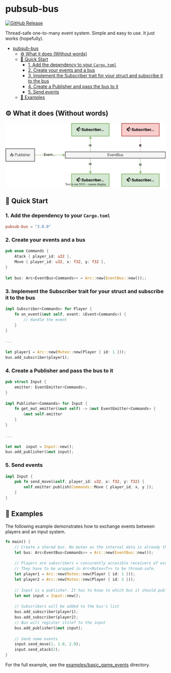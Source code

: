 # pubsub-bus

[![GitHub Release](https://img.shields.io/github/v/release/an-dr/pubsub-bus)](https://github.com/an-dr/pubsub-bus/releases)

Thread-safe one-to-many event system. Simple and easy to use. It just works (hopefully).

- [pubsub-bus](#pubsub-bus)
    - [⚙️ What it does (Without words)](#️-what-it-does-without-words)
    - [🚀 Quick Start](#-quick-start)
        - [1. Add the dependency to your `Cargo.toml`](#1-add-the-dependency-to-your-cargotoml)
        - [2. Create your events and a bus](#2-create-your-events-and-a-bus)
        - [3. Implement the Subscriber trait for your struct and subscribe it to the bus](#3-implement-the-subscriber-trait-for-your-struct-and-subscribe-it-to-the-bus)
        - [4. Create a Publisher and pass the bus to it](#4-create-a-publisher-and-pass-the-bus-to-it)
        - [5. Send events](#5-send-events)
    - [📖 Examples](#-examples)

## ⚙️ What it does (Without words)

![Publishing](docs/README/structure.drawio.svg)

## 🚀 Quick Start

### 1. Add the dependency to your `Cargo.toml`

```toml
pubsub-bus = "3.0.0"
```

### 2. Create your events and a bus

```rust
pub enum Commands {
    Atack { player_id: u32 },
    Move { player_id: u32, x: f32, y: f32 },
}

let bus: Arc<EventBus<Commands>> = Arc::new(EventBus::new());;
```

### 3. Implement the Subscriber trait for your struct and subscribe it to the bus

```rust
impl Subscriber<Commands> for Player {
    fn on_event(&mut self, event: &Event<Commands>) {
        // Handle the event
    }
}

...

let player1 = Arc::new(Mutex::new(Player { id: 1 }));
bus.add_subscriber(player1);
```

### 4. Create a Publisher and pass the bus to it

```rust
pub struct Input {
    emitter: EventEmitter<Commands>,
}

impl Publisher<Commands> for Input {
    fn get_mut_emitter(&mut self) -> &mut EventEmitter<Commands> {
        &mut self.emitter
    }
}

...

let mut  input = Input::new();
bus.add_publisher(&mut input);

```

### 5. Send events

```rust
impl Input {
    pub fn send_move(&self, player_id: u32, x: f32, y: f32) {
        self.emitter.publish(Commands::Move { player_id, x, y });
    }
}
```

## 📖 Examples

The following example demonstrates how to exchange events between players and an input system.

```rust
fn main() {
    // Create a shared bus. No mutex as the internal data is already thread-safe.
    let bus: Arc<EventBus<Commands>> = Arc::new(EventBus::new());

    // Players are subscribers = concurently accesible receivers of events.
    // They have to be wrapped in Arc<Mutex<T>> to be thread-safe.
    let player1 = Arc::new(Mutex::new(Player { id: 1 }));
    let player2 = Arc::new(Mutex::new(Player { id: 2 }));
    
    // Input is a publisher. It has to know to which bus it should publish events.
    let mut input = Input::new();

    // Subscribers will be added to the bus's list
    bus.add_subscriber(player1); 
    bus.add_subscriber(player2);
    // Bus will register itslef to the input
    bus.add_publisher(&mut input); 

    // Send some events
    input.send_move(1, 1.0, 2.0);
    input.send_atack(2);
}
```

For the full example, see the [examples/basic_game_events](examples/basic_game_events) directory.
